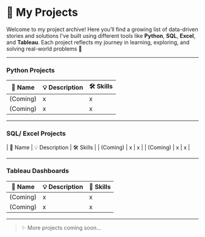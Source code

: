 # 📁 My Projects

Welcome to my project archive! Here you’ll find a growing list of data-driven stories and solutions I’ve built using different tools like **Python**, **SQL**, **Excel**, and **Tableau**. Each project reflects my journey in learning, exploring, and solving real-world problems 🌻

---

### Python Projects
| 📝 Name | 💡 Description | 🛠️ Skills |
|--------|----------------|-----------|
| (Coming) | x | x |
| (Coming) | x | x |

---

### SQL/ Excel Projects
| 📝 Name | 💡 Description | 🛠️ Skills |
| (Coming) | x | x |
| (Coming) | x | x |

---

### Tableau Dashboards

| 📝 Name | 💡 Description | 🔗 Skills |
|--------|----------------|----------------|
| (Coming) | x | x |
| (Coming) | x | x |

---

> ✨ More projects coming soon...
